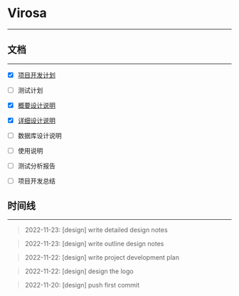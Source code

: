 <!-- <img src="https://mypic-1305118058.cos.ap-hongkong.myqcloud.com/img/site_logo_light_hdpi.svg" width="100" /> -->

# Virosa

---

## 文档

---

- [x] [项目开发计划](zh-cn/1-project-development-plan)

- [ ] 测试计划

- [x] [概要设计说明](zh-cn/3-outline-design-notes)

- [x] [详细设计说明](zh-cn/4-detailed-design-notes)

- [ ] 数据库设计说明

- [ ] 使用说明

- [ ] 测试分析报告

- [ ] 项目开发总结

## 时间线

--- 

> 2022-11-23: [design] write detailed design notes

> 2022-11-23: [design] write outline design notes

> 2022-11-22: [design] write project development plan

> 2022-11-22: [design] design the logo

> 2022-11-20: [design] push first commit
